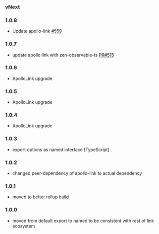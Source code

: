 
### vNext

### 1.0.8
- Update apollo-link [#559](https://github.com/apollographql/apollo-link/pull/559)

### 1.0.7
- update apollo link with zen-observable-ts [PR#515](https://github.com/apollographql/apollo-link/pull/515)

### 1.0.6
- ApolloLink upgrade

### 1.0.5
- ApolloLink upgrade

### 1.0.4
- ApolloLink upgrade

### 1.0.3
- export options as named interface [TypeScript]

### 1.0.2
- changed peer-dependency of apollo-link to actual dependency

### 1.0.1
- moved to better rollup build

### 1.0.0
- moved from default export to named to be consistent with rest of link ecosystem

